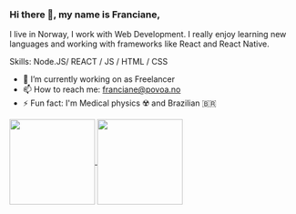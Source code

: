 ### Hi there 👋, my name is Franciane,

I live in Norway, I work with Web Development. I really enjoy learning new languages and working with frameworks like React and React Native.

Skills:  Node.JS/ REACT / JS / HTML / CSS

- 🔭 I’m currently working on as Freelancer  
- 📫 How to reach me: franciane@povoa.no
- ⚡ Fun fact: I'm Medical physics ☢️ and Brazilian 🇧🇷

<div>
<a href="https://github.com/anuraghazra/github-readme-stats">
  <img align="center" src="https://github-readme-stats.vercel.app/api?username=francianepovoa&show_icons=true" height="150px" />
</a>
 
 
<a href="https://github.com/anuraghazra/github-readme-stats"  >
<img align="center" src="https://github-readme-stats.vercel.app/api/top-langs/?username=francianepovoa&layout=compact" height="150px" />
</a>
</div>
